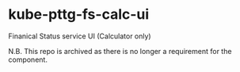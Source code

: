 # kube-pttg-fs-calc-ui
Finanical Status service UI (Calculator only)

N.B. This repo is archived as there is no longer a requirement for the component.
